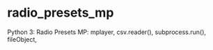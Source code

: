 # radio_presets_mp
Python 3: Radio Presets MP: mplayer, csv.reader(), subprocess.run(), fileObject, 
